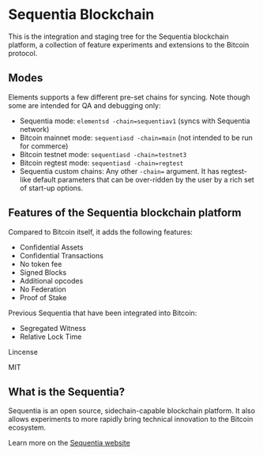 Sequentia Blockchain
====================================


This is the integration and staging tree for the Sequentia blockchain platform,
a collection of feature experiments and extensions to the Bitcoin protocol.

Modes
-----

Elements supports a few different pre-set chains for syncing. Note though some are intended for QA and debugging only:

* Sequentia mode: `elementsd -chain=sequentiav1` (syncs with Sequentia network)
* Bitcoin mainnet mode: `sequentiasd -chain=main` (not intended to be run for commerce)
* Bitcoin testnet mode: `sequentiasd -chain=testnet3`
* Bitcoin regtest mode: `sequentiasd -chain=regtest`
* Sequentia custom chains: Any other `-chain=` argument. It has regtest-like default parameters that can be over-ridden by the user by a rich set of start-up options.

Features of the Sequentia blockchain platform
----------------

Compared to Bitcoin itself, it adds the following features:
 * Confidential Assets
 * Confidential Transactions
 * No token fee
 * Signed Blocks
 * Additional opcodes
 * No Federation
 * Proof of Stake
 
Previous Sequentia that have been integrated into Bitcoin:
 * Segregated Witness
 * Relative Lock Time


Lincense

MIT

What is the Sequentia?
-----------------
Sequentia is an open source, sidechain-capable blockchain platform. It also allows experiments to more rapidly bring technical innovation to the Bitcoin ecosystem.

Learn more on the [Sequentia website](https://sequentia.io)

